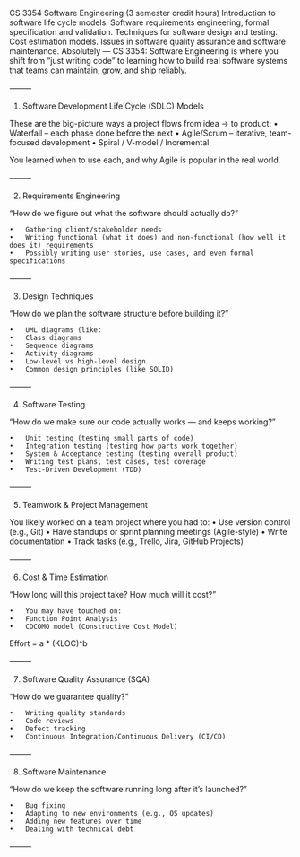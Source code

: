 CS 3354 Software Engineering (3 semester credit hours) Introduction to software life cycle models. Software requirements engineering, formal specification and validation. Techniques for software design and testing. Cost estimation models. Issues in software quality assurance and software maintenance.
Absolutely — CS 3354: Software Engineering is where you shift from “just writing code” to learning how to build real software systems that teams can maintain, grow, and ship reliably.

⸻

1. Software Development Life Cycle (SDLC) Models

These are the big-picture ways a project flows from idea → to product:
• Waterfall – each phase done before the next
• Agile/Scrum – iterative, team-focused development
• Spiral / V-model / Incremental

You learned when to use each, and why Agile is popular in the real world.

⸻

2. Requirements Engineering

“How do we figure out what the software should actually do?”

    •	Gathering client/stakeholder needs
    •	Writing functional (what it does) and non-functional (how well it does it) requirements
    •	Possibly writing user stories, use cases, and even formal specifications

⸻

3. Design Techniques

“How do we plan the software structure before building it?”

    •	UML diagrams (like:
    •	Class diagrams
    •	Sequence diagrams
    •	Activity diagrams
    •	Low-level vs high-level design
    •	Common design principles (like SOLID)

⸻

4. Software Testing

“How do we make sure our code actually works — and keeps working?”

    •	Unit testing (testing small parts of code)
    •	Integration testing (testing how parts work together)
    •	System & Acceptance testing (testing overall product)
    •	Writing test plans, test cases, test coverage
    •	Test-Driven Development (TDD)

⸻

5. Teamwork & Project Management

You likely worked on a team project where you had to:
• Use version control (e.g., Git)
• Have standups or sprint planning meetings (Agile-style)
• Write documentation
• Track tasks (e.g., Trello, Jira, GitHub Projects)

⸻

6. Cost & Time Estimation

“How long will this project take? How much will it cost?”

    •	You may have touched on:
    •	Function Point Analysis
    •	COCOMO model (Constructive Cost Model)

Effort = a \* (KLOC)^b

⸻

7. Software Quality Assurance (SQA)

“How do we guarantee quality?”

    •	Writing quality standards
    •	Code reviews
    •	Defect tracking
    •	Continuous Integration/Continuous Delivery (CI/CD)

⸻

8. Software Maintenance

“How do we keep the software running long after it’s launched?”

    •	Bug fixing
    •	Adapting to new environments (e.g., OS updates)
    •	Adding new features over time
    •	Dealing with technical debt

⸻
